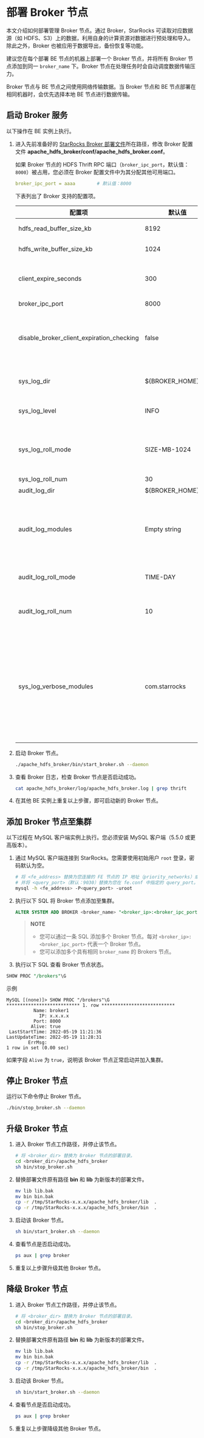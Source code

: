 # 部署 Broker 节点

本文介绍如何部署管理 Broker 节点。通过 Broker，StarRocks 可读取对应数据源（如 HDFS、S3）上的数据，利用自身的计算资源对数据进行预处理和导入。除此之外，Broker 也被应用于数据导出，备份恢复等功能。

建议您在每个部署 BE 节点的机器上部署一个 Broker 节点，并将所有 Broker 节点添加到同一 `broker_name` 下。Broker 节点在处理任务时会自动调度数据传输压力。

Broker 节点与 BE 节点之间使用网络传输数据。当 Broker 节点和 BE 节点部署在相同机器时，会优先选择本地 BE 节点进行数据传输。

## 启动 Broker 服务

以下操作在 BE 实例上执行。

1. 进入先前准备好的 [StarRocks Broker 部署文件](../deployment/prepare_deployment_files.md)所在路径，修改 Broker 配置文件 **apache_hdfs_broker/conf/apache_hdfs_broker.conf**。

   如果 Broker 节点的 HDFS Thrift RPC 端口（`broker_ipc_port`，默认值：`8000`）被占用，您必须在 Broker 配置文件中为其分配其他可用端口。

   ```YAML
   broker_ipc_port = aaaa        # 默认值：8000
   ```

   下表列出了 Broker 支持的配置项。

   | 配置项 | 默认值 | 单位 | 描述 |
   | ------------------------- | ------------------ | ------ | ------------------------------------------------------------ |
   | hdfs_read_buffer_size_kb | 8192 | KB | 用于从 HDFS 读取数据的内存的大小。 |
   | hdfs_write_buffer_size_kb | 1024 | KB | 用于向 HDFS 写入数据的内存的大小。 |
   | client_expire_seconds | 300 | Second | 客户端过期时间。如果在指定时间后未收到任何 ping，客户端会话将被删除。 |
   | broker_ipc_port | 8000 | N/A | HDFS thrift RPC 端口。 |
   | disable_broker_client_expiration_checking | false | N/A | 是否关闭过期 OSS 文件句柄的检查和清除。清除在某些情况下会导致 OSS 关闭时 Broker 卡住。为避免这种情况，您可以将此参数设置为 `true` 以禁用检查。 |
   | sys_log_dir | ${BROKER_HOME}/log | N/A | 用于存放系统日志（包括 INFO、WARNING、ERROR、FATAL）的目录。 |
   | sys_log_level | INFO | N/A | 日志级别。有效值包括 INFO、WARNING、ERROR 和 FATAL。 |
   | sys_log_roll_mode | SIZE-MB-1024 | N/A | 系统日志分卷方式。有效值包括 TIME-DAY、TIME-HOUR 和 SIZE-MB-nnn。默认值表示将日志拆分为每个 1 GB 的卷。 |
   | sys_log_roll_num | 30 | N/A | 要保留的系统日志卷数。 |
   | audit_log_dir | ${BROKER_HOME}/log | N/A | 存储审计日志文件的目录。 |
   | audit_log_modules | Empty string | N/A | StarRocks 为其生成审核日志条目的模块。默认情况下，StarRocks 会为 slow_query 模块和 query 模块生成审计日志。您可以指定多个模块，使用逗号（,）和一个空格分隔。|
   | audit_log_roll_mode | TIME-DAY | N/A | 审计日志分卷方式。有效值包括 TIME-DAY、TIME-HOUR 和 SIZE-MB-nnn。 |
   | audit_log_roll_num | 10 | N/A | 要保留的升级日志卷数。如果 `audit_log_roll_mode` 设置为 `SIZE-MB-nnn`，则此配置无效。 |
   | sys_log_verbose_modules | com.starrocks | N/A | StarRocks 为其生成系统日志的模块。 有效值是 BE 中的 namespace，包括 `starrocks`、`starrocks::debug`、`starrocks::fs`、`starrocks::io`、`starrocks::lake`、`starrocks::pipeline`、`starrocks::query_cache`、`starrocks::stream` 以及 `starrocks::workgroup`。 |

2. 启动 Broker 节点。

   ```bash
   ./apache_hdfs_broker/bin/start_broker.sh --daemon
   ```

3. 查看 Broker 日志，检查 Broker 节点是否启动成功。

   ```Bash
   cat apache_hdfs_broker/log/apache_hdfs_broker.log | grep thrift
   ```

4. 在其他 BE 实例上重复以上步骤，即可启动新的 Broker 节点。

## 添加 Broker 节点至集群

以下过程在 MySQL 客户端实例上执行。您必须安装 MySQL 客户端（5.5.0 或更高版本）。

1. 通过 MySQL 客户端连接到 StarRocks。您需要使用初始用户 `root` 登录，密码默认为空。

   ```Bash
   # 将 <fe_address> 替换为您连接的 FE 节点的 IP 地址（priority_networks）或 FQDN，
   # 并将 <query_port>（默认：9030）替换为您在 fe.conf 中指定的 query_port。
   mysql -h <fe_address> -P<query_port> -uroot
   ```

2. 执行以下 SQL 将 Broker 节点添加至集群。

   ```sql
   ALTER SYSTEM ADD BROKER <broker_name> "<broker_ip>:<broker_ipc_port>";
   ```

   > **NOTE**
   >
   > - 您可以通过一条 SQL 添加多个 Broker 节点。每对 `<broker_ip>:<broker_ipc_port>` 代表一个 Broker 节点。
   > - 您可以添加多个具有相同 `broker_name` 的 Brokers 节点。

3. 执行以下 SQL 查看 Broker 节点状态。

```sql
SHOW PROC "/brokers"\G
```

示例

```plain text
MySQL [(none)]> SHOW PROC "/brokers"\G
*************************** 1. row ***************************
          Name: broker1
            IP: x.x.x.x
          Port: 8000
         Alive: true
 LastStartTime: 2022-05-19 11:21:36
LastUpdateTime: 2022-05-19 11:28:31
        ErrMsg:
1 row in set (0.00 sec)
```

如果字段 `Alive` 为 `true`，说明该 Broker 节点正常启动并加入集群。

## 停止 Broker 节点

运行以下命令停止 Broker 节点。

```bash
./bin/stop_broker.sh --daemon
```

## 升级 Broker 节点

1. 进入 Broker 节点工作路径，并停止该节点。

   ```Bash
   # 将 <broker_dir> 替换为 Broker 节点的部署目录。
   cd <broker_dir>/apache_hdfs_broker
   sh bin/stop_broker.sh
   ```

2. 替换部署文件原有路径 **bin** 和 **lib** 为新版本的部署文件。

   ```Bash
   mv lib lib.bak 
   mv bin bin.bak
   cp -r /tmp/StarRocks-x.x.x/apache_hdfs_broker/lib  .   
   cp -r /tmp/StarRocks-x.x.x/apache_hdfs_broker/bin  .
   ```

3. 启动该 Broker 节点。

   ```Bash
   sh bin/start_broker.sh --daemon
   ```

4. 查看节点是否启动成功。

   ```Bash
   ps aux | grep broker
   ```

5. 重复以上步骤升级其他 Broker 节点。

## 降级 Broker 节点

1. 进入 Broker 节点工作路径，并停止该节点。

   ```Bash
   # 将 <broker_dir> 替换为 Broker 节点的部署目录。
   cd <broker_dir>/apache_hdfs_broker
   sh bin/stop_broker.sh
   ```

2. 替换部署文件原有路径 **bin** 和 **lib** 为新版本的部署文件。

   ```Bash
   mv lib lib.bak 
   mv bin bin.bak
   cp -r /tmp/StarRocks-x.x.x/apache_hdfs_broker/lib  .   
   cp -r /tmp/StarRocks-x.x.x/apache_hdfs_broker/bin  .
   ```

3. 启动该 Broker 节点。

   ```Bash
   sh bin/start_broker.sh --daemon
   ```

4. 查看节点是否启动成功。

   ```Bash
   ps aux | grep broker
   ```

5. 重复以上步骤降级其他 Broker 节点。
